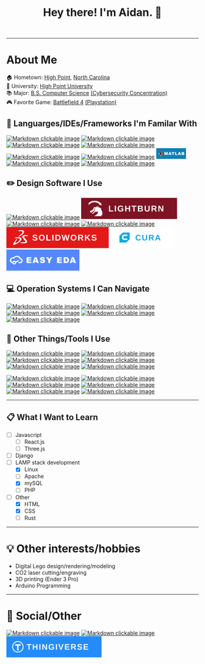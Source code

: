<div align="center">
    <h1>
        Hey there! I'm Aidan. 👋
    </h1>
    <img src="https://komarev.com/ghpvc/?username=akk20&style=flat-square&color=blue" alt=""/>
</div>

----

# About Me
🏠 Hometown: [High Point](https://www.highpointnc.gov/), [North Carolina](https://www.nc.gov/)  
🏫 University: [High Point University](https://www.highpoint.edu/)  
📚 Major: [B.S. Computer Science](https://www.highpoint.edu/computerscience/) [(Cybersecurity Concentration)](https://www.ibm.com/topics/cybersecurity)  
🎮 Favorite Game: [Battlefield 4](https://www.ea.com/games/battlefield/battlefield-4) [(Playstation)](https://www.playstation.com/en-us/)

## 📜 Languarges/IDEs/Frameworks I'm Familar With
[![Markdown clickable image](https://img.shields.io/badge/C%2B%2B-00599C?style=for-the-badge&logo=c%2B%2B&logoColor=white "C++")](https://en.wikipedia.org/wiki/C%2B%2B)
[![Markdown clickable image](https://img.shields.io/badge/Python-FFD43B?style=for-the-badge&logo=python&logoColor=darkgreen "Python")](https://www.python.org/)
[![Markdown clickable image](https://img.shields.io/badge/MySQL-005C84?style=for-the-badge&logo=mysql&logoColor=white "MySQL")](https://www.mysql.com/)
[![Markdown clickable image](https://img.shields.io/badge/Atom-66595C?style=for-the-badge&logo=Atom&logoColor=white "Atom")](https://atom.io/)
[![Markdown clickable image](https://img.shields.io/badge/PowerShell-5391FE?style=for-the-badge&logo=PowerShell&logoColor=white "PowerShell")](https://docs.microsoft.com/en-us/powershell/)
[![Markdown clickable image](https://img.shields.io/badge/Arduino_IDE-00979D?style=for-the-badge&logo=arduino&logoColor=white "Arduino IDE")](https://www.arduino.cc/en/software)
[![Markdown clickable image](/assets/badges/MATLAB_Badge.png "MATLAB")](https://www.mathworks.com/products/matlab.html)
[![Markdown clickable image](https://img.shields.io/badge/HTML5-E34F26?style=for-the-badge&logo=html5&logoColor=white "HTML5")](https://html.com/html5/)
[![Markdown clickable image](https://img.shields.io/badge/CSS3-1572B6?style=for-the-badge&logo=css3&logoColor=white "CSS3")](https://en.wikipedia.org/wiki/CSS)
<!-- [![Markdown clickable image](https://img.shields.io/badge/PHP-777BB4?style=for-the-badge&logo=php&logoColor=white "PHP")](https://www.php.net/) -->

## ✏️ Design Software I Use
[![Markdown clickable image](https://img.shields.io/badge/Inkscape-000000?style=for-the-badge&logo=Inkscape&logoColor=white "Inkscape")](https://inkscape.org/)
[![Markdown clickable image](/assets/badges/LightBurn_Badge.svg "LightBurn")](https://lightburnsoftware.com/)
[![Markdown clickable image](https://img.shields.io/badge/gimp-5C5543?style=for-the-badge&logo=gimp&logoColor=white "Gimp")](https://www.gimp.org/)
[![Markdown clickable image](https://img.shields.io/badge/blender-%23F5792A.svg?style=for-the-badge&logo=blender&logoColor=white "Blender")](https://www.blender.org/)
[![Markdown clickable image](/assets/badges/SolidWorks_Badge.svg "SolidWorks")](https://www.solidworks.com/)
[![Markdown clickable image](/assets/badges/Cura_Badge.svg "Cura")](https://ultimaker.com/software/ultimaker-cura)
[![Markdown clickable image](/assets/badges/EasyEDA_Badge.svg "EasyEDA")](https://easyeda.com/)

## 💻 Operation Systems I Can Navigate
[![Markdown clickable image](https://img.shields.io/badge/Windows-0078D6?style=for-the-badge&logo=windows&logoColor=white "Windows")](https://www.microsoft.com/en-us/windows)
[![Markdown clickable image](https://img.shields.io/badge/Ubuntu-E95420?style=for-the-badge&logo=ubuntu&logoColor=white "Ubuntu")](https://ubuntu.com/)
[![Markdown clickable image](https://img.shields.io/badge/Android-3DDC84?style=for-the-badge&logo=android&logoColor=white "Android")](https://www.android.com/)
[![Markdown clickable image](https://img.shields.io/badge/iOS-000000?style=for-the-badge&logo=ios&logoColor=white "iOS")](https://www.apple.com/)
[![Markdown clickable image](https://img.shields.io/badge/mac%20os-000000?style=for-the-badge&logo=apple&logoColor=white "Mac OS")](https://www.apple.com/)


## 🔧 Other Things/Tools I Use
[![Markdown clickable image](https://img.shields.io/badge/Arduino-00979D?style=for-the-badge&logo=Arduino&logoColor=white "Arduino")](https://www.arduino.cc/)
[![Markdown clickable image](https://img.shields.io/badge/Raspberry%20Pi-A22846?style=for-the-badge&logo=Raspberry%20Pi&logoColor=white "Raspberry Pi")](https://www.raspberrypi.org/)
[![Markdown clickable image](https://img.shields.io/badge/Discord-7289DA?style=for-the-badge&logo=discord&logoColor=white "Discord")](https://discord.com/)
[![Markdown clickable image](https://img.shields.io/badge/Slack-4A154B?style=for-the-badge&logo=slack&logoColor=white "Slack")](https://slack.com/)
[![Markdown clickable image](https://img.shields.io/badge/Google_Cloud-4285F4?style=for-the-badge&logo=google-cloud&logoColor=white "Google Cloud")](https://cloud.google.com/)
[![Markdown clickable image](https://img.shields.io/badge/Google%20Sheets-34A853?style=for-the-badge&logo=google-sheets&logoColor=white "Google Sheets")](https://www.google.com/sheets/about/)

[![Markdown clickable image](https://img.shields.io/badge/Microsoft_Access-A4373A?style=for-the-badge&logo=microsoft-access&logoColor=white "Microsoft Access")](https://www.microsoft.com/en-us/microsoft-365/access)
[![Markdown clickable image](https://img.shields.io/badge/Microsoft_Excel-217346?style=for-the-badge&logo=microsoft-excel&logoColor=white "Microsoft Excel")](https://www.microsoft.com/en-us/microsoft-365/excel)
[![Markdown clickable image](https://img.shields.io/badge/Microsoft_Office-D83B01?style=for-the-badge&logo=microsoft-office&logoColor=white "Microsoft Office")](https://www.microsoft.com/en-us/microsoft-365)
[![Markdown clickable image](https://img.shields.io/badge/Microsoft_PowerPoint-B7472A?style=for-the-badge&logo=microsoft-powerpoint&logoColor=white "Microsoft PowerPoint")](https://www.microsoft.com/en-us/microsoft-365/powerpoint)
[![Markdown clickable image](https://img.shields.io/badge/Microsoft_Word-2B579A?style=for-the-badge&logo=microsoft-word&logoColor=white "Microsoft Word")](https://www.microsoft.com/en-us/microsoft-365/word)
[![Markdown clickable image](https://img.shields.io/badge/Microsoft_Teams-6264A7?style=for-the-badge&logo=microsoft-teams&logoColor=white "Slack")](https://www.microsoft.com/en-us/microsoft-teams/group-chat-software)

----

## 📋 What I Want to Learn
- [ ] Javascript
    - [ ] React.js
    - [ ] Three.js
- [ ] Django
- [ ] LAMP stack development  
    - [x] Linux
    - [ ] Apache  
    - [x] mySQL
    - [ ] PHP
- [ ] Other
    - [x] HTML
    - [x] CSS
    - [ ] Rust

----

# 💡 Other interests/hobbies
- Digital Lego design/rendering/modeling
- CO2 laser cutting/engraving
- 3D printing (Ender 3 Pro)
- Arduino Programming

----

# 💬 Social/Other
[![Markdown clickable image](https://img.shields.io/badge/LinkedIn-0077B5?style=for-the-badge&logo=linkedin&logoColor=white "aidankelley")](https://www.linkedin.com/in/aidankelley/)
[![Markdown clickable image](https://img.shields.io/badge/Instagram-E4405F?style=for-the-badge&logo=instagram&logoColor=white "aidankelley5")](https://www.instagram.com/aidankelley5/)
[![Markdown clickable image](/assets/badges/Thingiverse_Badge.svg "Tactical_Geek")](https://www.thingiverse.com/tactical_geek/designs)
